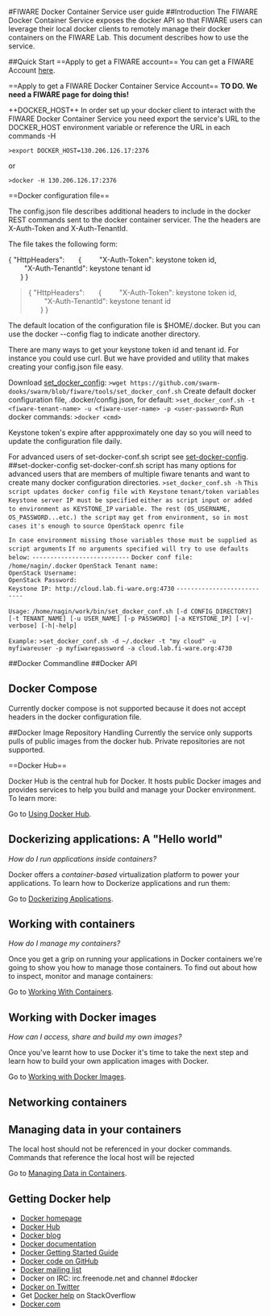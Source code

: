 <!--[metadata]>
+++
title = "FIWARE Docker Container Service user guide"
description = "FIWARE Docker Container Service programmer and user guide user guide home page"
keywords = ["docker, introduction, documentation, about, technology, docker.io, user, guide, user's, manual, platform, framework, virtualization, home,  intro"]
[menu.main]
parent = "mn_fun_docker"
+++
<![end-metadata]-->

#FIWARE Docker Container Service user guide
##Introduction
The FIWARE Docker Container Service exposes the docker API so that FIWARE users can leverage their local docker clients to remotely manage their docker containers on the FIWARE Lab. This document describes how to use the service.

##Quick Start
==Apply to get a FIWARE account==
You can get a FIWARE Account [here](https://account.lab.fiware.org/).

==Apply to get a FIWARE Docker Container Service Account==
**TO DO.  We need a FIWARE page for doing this!** 


++DOCKER_HOST++
In order set up your docker client to interact with the FIWARE Docker Container Service you need export the service's URL to the DOCKER_HOST environment variable or reference the URL in each commands -H <services URL>

`>export DOCKER_HOST=130.206.126.17:2376`

or

`>docker -H 130.206.126.17:2376`

==Docker configuration file==

The config.json file describes additional headers to include in the docker REST commands sent to the docker container servicer.  The the headers are X-Auth-Token and X-Auth-TenantId. 

The file takes the following form:

{ "HttpHeaders":
&nbsp; &nbsp; &nbsp;  {
&nbsp; &nbsp; &nbsp; &nbsp; "X-Auth-Token": keystone token id,      
&nbsp; &nbsp; &nbsp; &nbsp;	"X-Auth-TenantId": keystone tenant id    
&nbsp; &nbsp; &nbsp;  }
}

>{ "HttpHeaders":
&nbsp; &nbsp; &nbsp;  {
&nbsp; &nbsp; &nbsp; &nbsp; "X-Auth-Token": keystone token id,      
&nbsp; &nbsp; &nbsp; &nbsp;	"X-Auth-TenantId": keystone tenant id    
&nbsp; &nbsp; &nbsp;  }
} 

The default location of the configuration file is $HOME/.docker.  But you can use the docker --config flag to indicate another directory. 

There are many ways to get your keystone token id and tenant id.  For instance you could use curl.  But we have provided and utility that makes creating your config.json file easy.

Download [set_docker_config](https://github.com/swarm-hooks/swarm/blob/fiware/tools/set_docker_conf.sh):
`>wget https://github.com/swarm-dooks/swarm/blob/fiware/tools/set_docker_conf.sh`
Create default docker configuration file, .docker/config.json, for default:
`>set_docker_conf.sh -t <fiware-tenant-name> -u <fiware-user-name> -p <user-password>`
Run docker commands:
`>docker <cmd> `

Keystone token's expire after appproximately one day so you will need to update the configuration file daily.

For advanced users of set-docker-conf.sh script see [set-docker-config](set-docker-config).
##set-docker-config
set-docker-conf.sh script has many options for advanced users that are members of multiple fiware tenants and want to create many docker configuration directories.
`>set_docker_conf.sh -h`
`This script updates docker config file with Keystone`
`tenant/token variables Keystone server IP must be specified`
`either as script input or added to environment as KEYSTONE_IP`
`variable. The rest (OS_USERNAME, OS_PASSWORD...etc.) the script`
`may get from environment, so in most cases it's enough to`
`source OpenStack openrc file`

`In case environment missing those variables those must be supplied as script arguments`
`If no arguments specified will try to use defaults below:`
`---------------------------`
`Docker conf file:         /home/nagin/.docker`
`OpenStack Tenant name:`    
`OpenStack Username:`      
`OpenStack Password:`       
`Keystone IP: http://cloud.lab.fi-ware.org:4730`
`---------------------------`

`Usage:`
`/home/nagin/work/bin/set_docker_conf.sh [-d CONFIG_DIRECTORY] [-t TENANT_NAME] [-u USER_NAME] [-p PASSWORD] [-a KEYSTONE_IP] [-v|-verbose] [-h|-help]`


`Example:`
`>set_docker_conf.sh -d ~/.docker -t "my cloud" -u myfiwareuser -p myfiwarepassword -a cloud.lab.fi-ware.org:4730` 


##Docker Commandline
##Docker API
## Docker Compose
Currently docker compose is not supported because it does not accept headers in the docker configuration file.

##Docker Image Repository Handling
Currently the service only supports pulls of public images from the docker hub.  Private repositories are not supported.

==Docker Hub==

Docker Hub is the central hub for Docker. It hosts public Docker images
and provides services to help you build and manage your Docker
environment. To learn more:

Go to [Using Docker Hub](https://docs.docker.com/docker-hub).

## Dockerizing applications: A "Hello world"

*How do I run applications inside containers?*

Docker offers a *container-based* virtualization platform to power your
applications. To learn how to Dockerize applications and run them:

Go to [Dockerizing Applications](dockerizing.md).


## Working with containers

*How do I manage my containers?*

Once you get a grip on running your applications in Docker containers
we're going to show you how to manage those containers. To find out
about how to inspect, monitor and manage containers:

Go to [Working With Containers](usingdocker.md).

## Working with Docker images

*How can I access, share and build my own images?*

Once you've learnt how to use Docker it's time to take the next step and
learn how to build your own application images with Docker.

Go to [Working with Docker Images](dockerimages.md).

## Networking containers

## Managing data in your containers

The local host should not be referenced in your docker commands.  Commands that reference the local host will be rejected

Go to [Managing Data in Containers](dockervolumes.md).


 




## Getting Docker help

* [Docker homepage](https://www.docker.com/)
* [Docker Hub](https://hub.docker.com)
* [Docker blog](https://blog.docker.com/)
* [Docker documentation](https://docs.docker.com/)
* [Docker Getting Started Guide](https://docs.docker.com/mac/started/)
* [Docker code on GitHub](https://github.com/docker/docker)
* [Docker mailing
  list](https://groups.google.com/forum/#!forum/docker-user)
* Docker on IRC: irc.freenode.net and channel #docker
* [Docker on Twitter](https://twitter.com/docker)
* Get [Docker help](https://stackoverflow.com/search?q=docker) on
  StackOverflow
* [Docker.com](https://www.docker.com/)

